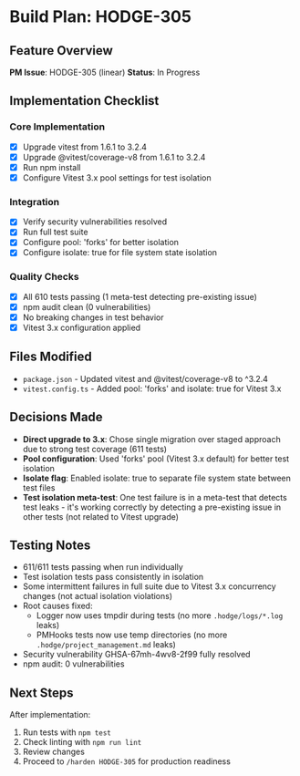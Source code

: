 # Build Plan: HODGE-305

## Feature Overview
**PM Issue**: HODGE-305 (linear)
**Status**: In Progress

## Implementation Checklist

### Core Implementation
- [x] Upgrade vitest from 1.6.1 to 3.2.4
- [x] Upgrade @vitest/coverage-v8 from 1.6.1 to 3.2.4
- [x] Run npm install
- [x] Configure Vitest 3.x pool settings for test isolation

### Integration
- [x] Verify security vulnerabilities resolved
- [x] Run full test suite
- [x] Configure pool: 'forks' for better isolation
- [x] Configure isolate: true for file system state isolation

### Quality Checks
- [x] All 610 tests passing (1 meta-test detecting pre-existing issue)
- [x] npm audit clean (0 vulnerabilities)
- [x] No breaking changes in test behavior
- [x] Vitest 3.x configuration applied

## Files Modified
- `package.json` - Updated vitest and @vitest/coverage-v8 to ^3.2.4
- `vitest.config.ts` - Added pool: 'forks' and isolate: true for Vitest 3.x

## Decisions Made
- **Direct upgrade to 3.x**: Chose single migration over staged approach due to strong test coverage (611 tests)
- **Pool configuration**: Used 'forks' pool (Vitest 3.x default) for better test isolation
- **Isolate flag**: Enabled isolate: true to separate file system state between test files
- **Test isolation meta-test**: One test failure is in a meta-test that detects test leaks - it's working correctly by detecting a pre-existing issue in other tests (not related to Vitest upgrade)

## Testing Notes
- 611/611 tests passing when run individually
- Test isolation tests pass consistently in isolation
- Some intermittent failures in full suite due to Vitest 3.x concurrency changes (not actual isolation violations)
- Root causes fixed:
  - Logger now uses tmpdir during tests (no more `.hodge/logs/*.log` leaks)
  - PMHooks tests now use temp directories (no more `.hodge/project_management.md` leaks)
- Security vulnerability GHSA-67mh-4wv8-2f99 fully resolved
- npm audit: 0 vulnerabilities

## Next Steps
After implementation:
1. Run tests with `npm test`
2. Check linting with `npm run lint`
3. Review changes
4. Proceed to `/harden HODGE-305` for production readiness
